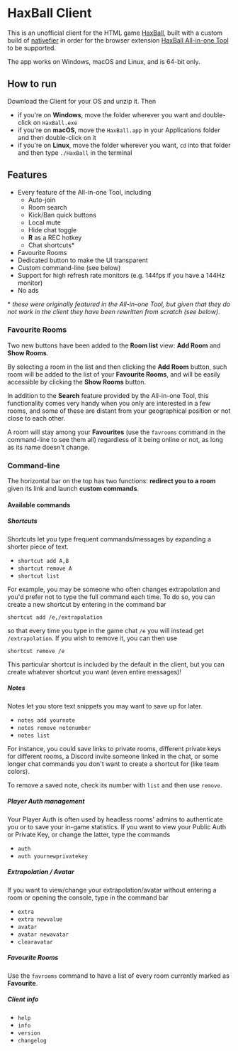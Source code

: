 # HaxBall Client
This is an unofficial client for the HTML game [HaxBall](https://www.haxball.com/play), built with a custom build of [nativefier](https://github.com/nativefier/nativefier) in order for the browser extension [HaxBall All-in-one Tool](https://github.com/xenonsb/Haxball-Room-Extension) to be supported.

The app works on Windows, macOS and Linux, and is 64-bit only.

## How to run
Download the Client for your OS and unzip it. Then
* if you're on **Windows**, move the folder wherever you want and double-click on `HaxBall.exe`
* if you're on **macOS**, move the `HaxBall.app` in your Applications folder and then double-click on it
* if you're on **Linux**, move the folder wherever you want, `cd` into that folder and then type `./HaxBall` in the terminal

## Features
* Every feature of the All-in-one Tool, including
  * Auto-join
  * Room search
  * Kick/Ban quick buttons
  * Local mute
  * Hide chat toggle
  * **R** as a REC hotkey
  * Chat shortcuts\*
* Favourite Rooms
* Dedicated button to make the UI transparent
* Custom command-line (see below)
* Support for high refresh rate monitors (e.g. 144fps if you have a 144Hz monitor)
* No ads

\* *these were originally featured in the All-in-one Tool, but given that they do not work in the client they have been rewritten from scratch (see below)*.

### Favourite Rooms
Two new buttons have been added to the **Room list** view: **Add Room** and **Show Rooms**. 

By selecting a room in the list and then clicking the **Add Room** button, such room will be added to the list of your **Favourite Rooms**, and will be easily accessible by clicking the **Show Rooms** button.

In addition to the **Search** feature provided by the All-in-one Tool, this functionality comes very handy when you only are interested in a few rooms, and some of these are distant from your geographical position or not close to each other.

A room will stay among your **Favourites** (use the `favrooms` command in the command-line to see them all) regardless of it being online or not, as long as its name doesn't change.

### Command-line
The horizontal bar on the top has two functions: **redirect you to a room** given its link and launch **custom commands**. 

#### Available commands
##### Shortcuts
Shortcuts let you type frequent commands/messages by expanding a shorter piece of text.
* `shortcut add A,B`
* `shortcut remove A`
* `shortcut list`

For example, you may be someone who often changes extrapolation and you'd prefer not to type the full command each time. To do so, you can create a new shortcut by entering in the command bar

`shortcut add /e,/extrapolation`

so that every time you type in the game chat `/e` you will instead get `/extrapolation`.
If you wish to remove it, you can then use

`shortcut remove /e`

This particular shortcut is included by the default in the client, but you can create whatever shortcut you want (even entire messages)!

##### Notes
Notes let you store text snippets you may want to save up for later.
* `notes add yournote`
* `notes remove notenumber`
* `notes list`

 For instance, you could save links to private rooms, different private keys for different rooms, a Discord invite someone linked in the chat, or some longer chat commands you don't want to create a shortcut for (like team colors).

To remove a saved note, check its number with `list` and then use `remove`.

##### Player Auth management
Your Player Auth is often used by headless rooms' admins to authenticate you or to save your in-game statistics. If you want to view your Public Auth or Private Key, or change the latter, type the commands
* `auth`
* `auth yournewprivatekey`

##### Extrapolation / Avatar
If you want to view/change your extrapolation/avatar without entering a room or opening the console, type in the command bar
* `extra`
* `extra newvalue`
* `avatar`
* `avatar newavatar`
* `clearavatar`

##### Favourite Rooms
Use the `favrooms` command to have a list of every room currently marked as **Favourite**.

##### Client info
* `help`
* `info`
* `version`
* `changelog`
